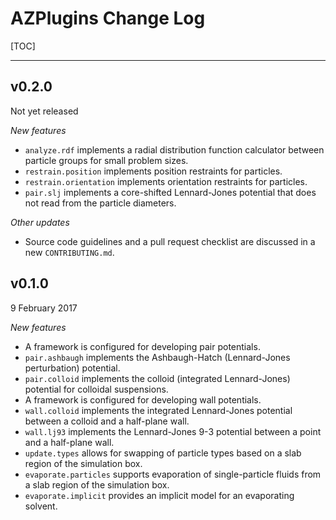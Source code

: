 # AZPlugins Change Log

[TOC]

---------
## v0.2.0

Not yet released

*New features*

* `analyze.rdf` implements a radial distribution function calculator
  between particle groups for small problem sizes.
* `restrain.position` implements position restraints for particles.
* `restrain.orientation` implements orientation restraints for particles.
* `pair.slj` implements a core-shifted Lennard-Jones potential that does
  not read from the particle diameters.

*Other updates*

* Source code guidelines and a pull request checklist are discussed in a
  new `CONTRIBUTING.md`.

## v0.1.0

9 February 2017

*New features*

* A framework is configured for developing pair potentials.
* `pair.ashbaugh` implements the Ashbaugh-Hatch (Lennard-Jones perturbation)
   potential.
* `pair.colloid` implements the colloid (integrated Lennard-Jones) potential
  for colloidal suspensions.
* A framework is configured for developing wall potentials.
* `wall.colloid` implements the integrated Lennard-Jones potential between
  a colloid and a half-plane wall.
* `wall.lj93` implements the Lennard-Jones 9-3 potential between a point
  and a half-plane wall.
* `update.types` allows for swapping of particle types based on a slab region
  of the simulation box.
* `evaporate.particles` supports evaporation of single-particle fluids from
  a slab region of the simulation box.
* `evaporate.implicit` provides an implicit model for an evaporating solvent.
